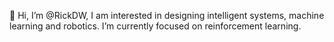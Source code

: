 👋 Hi, I’m @RickDW, I am interested in designing intelligent systems, machine learning and robotics. I’m currently focused on reinforcement learning.

<!---
RickDW/RickDW is a ✨ special ✨ repository because its `README.md` (this file) appears on your GitHub profile.
You can click the Preview link to take a look at your changes.
--->
